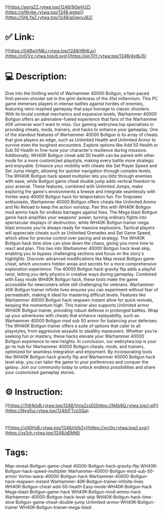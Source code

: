 [![https://aprgZZ.rytwa.top/1248/9iSeVUZ](https://sf8tybe.rytwa.top/1248.webp)](https://5HLYaZ.rytwa.top/1248/aGwcyJ82)
# ✅ Link:
[![https://04BwVNBJ.rytwa.top/1248/tRh6Ju](https://nIVVz.rytwa.top/d.svg)](https://ajr7iIY.rytwa.top/1248/4st8J5)
# 💻 Description:
Dive into the thrilling world of Warhammer 40000 Boltgun, a fast-paced first-person shooter set in the grim darkness of the 41st millennium. This PC game immerses players in intense battles against hordes of enemies, featuring retro-inspired gameplay that pays homage to classic shooters. With its brutal combat mechanics and expansive levels, Warhammer 40000 Boltgun offers an adrenaline-fueled experience that fans of the Warhammer 40K universe won't want to miss. Our gaming webrytwa.top specializes in providing cheats, mods, trainers, and hacks to enhance your gameplay.
One of the standout features of Warhammer 40000 Boltgun is its array of cheats that give players an edge, such as Unlimited Health and Unlimited Armor to survive even the toughest encounters. Explore options like Add 50 Health or Sub 50 Health to fine-tune your character's resilience during missions. Additionally, WH40K Boltgun cheat add 50 health can be paired with other mods for a more customized playstyle, making every battle more strategic and enjoyable.
Enhance your mobility with cheats like Set Player Speed and Set Jump Height, allowing for quicker navigation through complex levels. The WH40K Boltgun hack speed multiplier lets you blitz through enemies with ease, while Boltgun game cheat double jump adds vertical freedom to your arsenal. These features, combined with Unlimited Jumps, make exploring the game's environments a breeze and integrate seamlessly with Vortex warp 40000 Boltgun hack for teleportation fun.
For firepower enthusiasts, Warhammer 40000 Boltgun offers cheats like Unlimited Ammo and No Reload to keep the action nonstop. Pair this with WH40K Boltgun mod ammo hack for endless barrages against foes. The Mega blast Boltgun game hack amplifies your weapons' power, turning ordinary fights into spectacular displays of destruction, while WH40K Boltgun trainer mega blast ensures you're always ready for massive explosions.
Tactical players will appreciate cheats such as Unlimited Grenades and Set Game Speed, which allow for precise control over pacing and strategy. The WH40K Boltgun hack time slow can slow down the chaos, giving you more time to react and plan. This ties into Warhammer 40000 Boltgun hack level skip, enabling you to bypass challenging sections and focus on the story's highlights.
Discover advanced modifications like Map reveal Boltgun game cheat, which uncovers hidden areas and secrets for a more comprehensive exploration experience. The 40000 Boltgun hack gravity flip adds a playful twist, letting you defy physics in creative ways during gameplay. Combined with Easy mode WH40K Boltgun hack, these tools make the game accessible for newcomers while still challenging for veterans.
Warhammer 40K Boltgun trainer infinite lives ensures you can experiment without fear of permadeath, making it ideal for mastering difficult levels. Features like Warhammer 40000 Boltgun hack respawn instant allow for quick revivals, keeping the momentum high. This trainer also supports Unlimited armor WH40K Boltgun trainer, providing robust defense in prolonged battles.
Wrap up your adventures with cheats that enhance replayability, such as Warhammer 40000 Boltgun mod sub 50 armor for balancing your defenses. The WH40K Boltgun trainer offers a suite of options that cater to all playstyles, from aggressive assaults to stealthy maneuvers. Whether you're seeking fun or mastery, these hacks elevate your Warhammer 40000 Boltgun experience to new heights.
In conclusion, our webrytwa.top is your go-to hub for Warhammer 40000 Boltgun cheats, mods, and trainers, optimized for seamless integration and enjoyment. By incorporating tools like WH40K Boltgun hack gravity flip and Warhammer 40000 Boltgun hack level skip, you can tailor the game to your preferences and conquer the galaxy. Join our community today to unlock endless possibilities and share your customized gameplay stories.

# ⚙️ Instruction:
[![https://7hlHkIxB.rytwa.top/1248/VmsZzsD](https://N4b9Q.rytwa.top/i.gif)](https://Nyg5ui.rytwa.top/1248/FTvzOQa)
#
[![https://v00HsB.rytwa.top/1248/nVb2y](https://xrc0n.rytwa.top/l.svg)](https://xs1ch.rytwa.top/1248/aEMt6)
# Tags:
Map-reveal-Boltgun-game-cheat 40000-Boltgun-hack-gravity-flip WH40K-Boltgun-hack-speed-multiplier Warhammer-40000-Boltgun-mod-sub-50-armor Vortex-warp-40000-Boltgun-hack Warhammer-40000-Boltgun-hack-respawn-instant Warhammer-40K-Boltgun-trainer-infinite-lives WH40K-Boltgun-cheat-add-50-health Easy-mode-WH40K-Boltgun-hack Mega-blast-Boltgun-game-hack WH40K-Boltgun-mod-ammo-hack Warhammer-40000-Boltgun-hack-level-skip WH40K-Boltgun-hack-time-slow Boltgun-game-cheat-double-jump Unlimited-armor-WH40K-Boltgun-trainer WH40K-Boltgun-trainer-mega-blast





